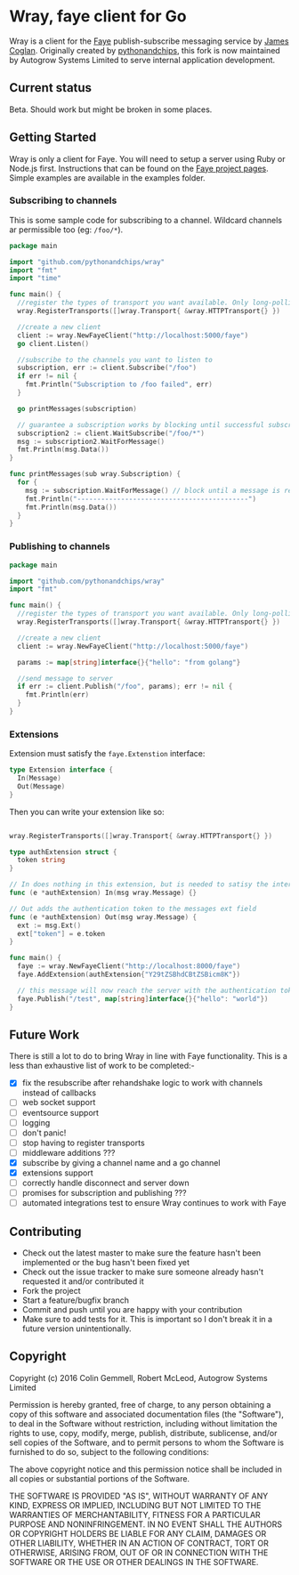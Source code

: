 # Wray, faye client for Go

Wray is a client for the [Faye](http://faye.jcoglan.com) publish-subscribe messaging service by [James Coglan](https://twitter.com/jcoglan).  Originally
created by [pythonandchips](https://github.com/pythonandchips), this fork is now maintained by Autogrow Systems Limited to serve internal application
development.

## Current status

Beta.  Should work but might be broken in some places.

## Getting Started

Wray is only a client for Faye. You will need to setup a server using Ruby or Node.js first. Instructions that can be found on the [Faye project pages](http://faye.jcoglan.com/).  Simple examples are available in the examples folder.

### Subscribing to channels

This is some sample code for subscribing to a channel.  Wildcard channels ar permissible too (eg: `/foo/*`).

```go
package main

import "github.com/pythonandchips/wray"
import "fmt"
import "time"

func main() {
  //register the types of transport you want available. Only long-polling is currently supported
  wray.RegisterTransports([]wray.Transport{ &wray.HTTPTransport{} })

  //create a new client
  client := wray.NewFayeClient("http://localhost:5000/faye")
  go client.Listen()

  //subscribe to the channels you want to listen to
  subscription, err := client.Subscribe("/foo")
  if err != nil {
    fmt.Println("Subscription to /foo failed", err)
  }

  go printMessages(subscription)

  // guarantee a subscription works by blocking until successful subscription response is received from server
  subscription2 := client.WaitSubscribe("/foo/*")
  msg := subscription2.WaitForMessage()
  fmt.Println(msg.Data())
}

func printMessages(sub wray.Subscription) {
  for {
    msg := subscription.WaitForMessage() // block until a message is received
    fmt.Println("-------------------------------------------")
    fmt.Println(msg.Data())
  }
}
```

### Publishing to channels

```go
package main

import "github.com/pythonandchips/wray"
import "fmt"

func main() {
  //register the types of transport you want available. Only long-polling is currently supported
  wray.RegisterTransports([]wray.Transport{ &wray.HTTPTransport{} })

  //create a new client
  client := wray.NewFayeClient("http://localhost:5000/faye")

  params := map[string]interface{}{"hello": "from golang"}

  //send message to server
  if err := client.Publish("/foo", params); err != nil {
    fmt.Println(err)
  }
}
```

### Extensions

Extension must satisfy the `faye.Extenstion` interface:

```go
type Extension interface {
  In(Message)
  Out(Message)
}
```

Then you can write your extension like so:

```go

wray.RegisterTransports([]wray.Transport{ &wray.HTTPTransport{} })

type authExtension struct {
  token string
}

// In does nothing in this extension, but is needed to satisy the interface
func (e *authExtension) In(msg wray.Message) {}

// Out adds the authentication token to the messages ext field
func (e *authExtension) Out(msg wray.Message) {
  ext := msg.Ext()
  ext["token"] = e.token
}

func main() {
  faye := wray.NewFayeClient("http://localhost:8000/faye")
  faye.AddExtension(authExtension{"Y29tZSBhdCBtZSBicm8K"})

  // this message will now reach the server with the authentication token attached
  faye.Publish("/test", map[string]interface{}{"hello": "world"})
}
```

## Future Work

There is still a lot to do to bring Wray in line with Faye functionality. This is a less than exhaustive list of work to be completed:-

- [x] fix the resubscribe after rehandshake logic to work with channels instead of callbacks
- [ ] web socket support
- [ ] eventsource support
- [ ] logging
- [ ] don't panic!
- [ ] stop having to register transports
- [ ] middleware additions ???
- [x] subscribe by giving a channel name and a go channel
- [x] extensions support
- [ ] correctly handle disconnect and server down
- [ ] promises for subscription and publishing ???
- [ ] automated integrations test to ensure Wray continues to work with Faye

## Contributing

* Check out the latest master to make sure the feature hasn't been implemented or the bug hasn't been fixed yet
* Check out the issue tracker to make sure someone already hasn't requested it and/or contributed it
* Fork the project
* Start a feature/bugfix branch
* Commit and push until you are happy with your contribution
* Make sure to add tests for it. This is important so I don't break it in a future version unintentionally.

## Copyright

Copyright (c) 2016 Colin Gemmell, Robert McLeod, Autogrow Systems Limited

Permission is hereby granted, free of charge, to any person obtaining
a copy of this software and associated documentation files (the
"Software"), to deal in the Software without restriction, including
without limitation the rights to use, copy, modify, merge, publish,
distribute, sublicense, and/or sell copies of the Software, and to
permit persons to whom the Software is furnished to do so, subject to
the following conditions:

The above copyright notice and this permission notice shall be
included in all copies or substantial portions of the Software.

THE SOFTWARE IS PROVIDED "AS IS", WITHOUT WARRANTY OF ANY KIND,
EXPRESS OR IMPLIED, INCLUDING BUT NOT LIMITED TO THE WARRANTIES OF
MERCHANTABILITY, FITNESS FOR A PARTICULAR PURPOSE AND
NONINFRINGEMENT. IN NO EVENT SHALL THE AUTHORS OR COPYRIGHT HOLDERS BE
LIABLE FOR ANY CLAIM, DAMAGES OR OTHER LIABILITY, WHETHER IN AN ACTION
OF CONTRACT, TORT OR OTHERWISE, ARISING FROM, OUT OF OR IN CONNECTION
WITH THE SOFTWARE OR THE USE OR OTHER DEALINGS IN THE SOFTWARE.
